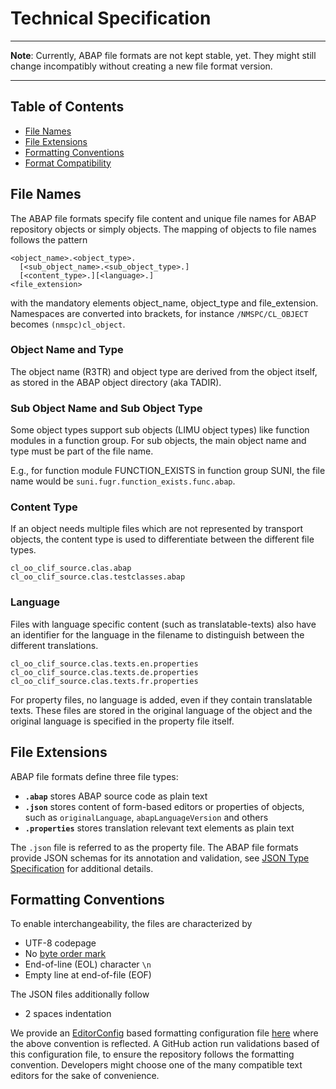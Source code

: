 # Technical Specification

---
**Note**: Currently, ABAP file formats are not kept stable, yet. They might still change incompatibly without creating a new file format version.

---

## Table of Contents
* [File Names](#File-Names)
* [File Extensions](#File-Extensions)
* [Formatting Conventions](#Formatting-Conventions)
* [Format Compatibility](#Format-Compatibility)

## File Names

The ABAP file formats specify file content and unique file names for ABAP repository objects or simply objects.
The mapping of objects to file names follows the pattern
```
<object_name>.<object_type>.
  [<sub_object_name>.<sub_object_type>.]
  [<content_type>.][<language>.]
<file_extension>
```
with the mandatory elements object_name, object_type and file_extension.
Namespaces are converted into brackets, for instance `/NMSPC/CL_OBJECT` becomes `(nmspc)cl_object`.

### Object Name and Type
The object name (R3TR) and object type are derived from the object itself, as stored in the ABAP object directory (aka TADIR).

### Sub Object Name and Sub Object Type

Some object types support sub objects (LIMU object types) like function modules in a function group. For sub objects, the main object name and type must be part of the file name.

E.g., for function module FUNCTION_EXISTS in function group SUNI, the file name would be `suni.fugr.function_exists.func.abap`.

### Content Type
If an object needs multiple files which are not represented by transport objects, the content type is used to differentiate between the different file types.
```
cl_oo_clif_source.clas.abap
cl_oo_clif_source.clas.testclasses.abap
```

### Language
Files with language specific content (such as translatable-texts) also have an identifier for the language in the filename to distinguish between the different translations.
```
cl_oo_clif_source.clas.texts.en.properties
cl_oo_clif_source.clas.texts.de.properties
cl_oo_clif_source.clas.texts.fr.properties
```
For property files, no language is added, even if they contain translatable texts.
These files are stored in the original language of the object and the original language is specified in the property file itself.

## File Extensions

ABAP file formats define three file types:
* **`.abap`** stores ABAP source code as plain text
* **`.json`** stores content of form-based editors or properties of objects, such as `originalLanguage`, `abapLanguageVersion` and others
* **`.properties`** stores translation relevant text elements as plain text

The `.json` file is referred to as the property file. The ABAP file formats provide JSON schemas for its annotation and validation, see [JSON Type Specification](./json.md) for additional details.

## Formatting Conventions
To enable interchangeability, the files are characterized by
* UTF-8 codepage
* No [byte order mark](https://en.wikipedia.org/wiki/Byte_order_mark)
* End-of-line (EOL) character `\n`
* Empty line at end-of-file (EOF)

The JSON files additionally follow
* 2 spaces indentation

We provide an [EditorConfig](https://editorconfig.org) based formatting configuration file [here](../.editorconfig) where the above convention is reflected.
A GitHub action run validations based of this configuration file, to ensure the repository follows the formatting convention.
Developers might choose one of the many compatible text editors for the sake of convenience.
